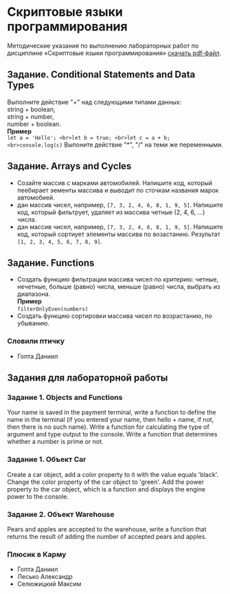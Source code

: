 # Скриптовые языки программирования
Методические указания по выполнению лабораторных работ по дисциплине «Скриптовые языки программирования» [скачать pdf-файл](https://github.com/sergei-tsarik/polessu-js/blob/main/js-labs.pdf).

## Задание. Conditional Statements and Data Types
Выполните действие "+" над следующими типами данных:
<br>string + boolean,
<br>string + number,
<br>number +
boolean.
<br>**Пример**
<br>`let a = 'Hello';
<br>let b = true;
<br>let c = a + b;
<br>console.log(c)`
Выпоните действие "*", "/" на теми же переменными.
## Задание. Arrays and Cycles
- Созайте массив с марками автомобилей. Напишите код, который пеебирает эементы массива и выводит по сточкам названия марок автомобией.
- дан массив чисел, например, `[7, 3, 2, 4, 6, 8, 1, 9, 5]`. Напишите код, который фильтрует, удаляет из массива четные (2, 4, 6, ...) числа.
- дан массив чисел, например, `[7, 3, 2, 4, 6, 8, 1, 9, 5]`. Напишите код, который сортиует элементы массива по возастанию. Результат `[1, 2, 3, 4, 5, 6, 7, 8, 9]`.
## Задание. Functions
- Создать функцию фильтрации массива чисел по критерию: четные, нечетные, больше (равно) числа, меньше (равно) числа, выбрать из диапазона.
<br>  **Пример**
<br>`filterOnlyEven(numbers)`
- Создать функцию сортировки массива чисел по возрастанию, по убыванию.
  
### Словили птичку ###
- Гопта Даниил

## Задания для лабораторной работы
### Задание 1. Objects and Functions
Your name is saved in the payment terminal, write a function to define the
name in the terminal (if you entered your name, then hello + name, if not, then there
is no such name).
Write a function for calculating the type of argument and type output to the
console.
Write a function that determines whether a number is prime or not.

### Задание 1. Объект Car
Create a car object, add a color property to it with the value equals 'black'.
Change the color property of the car object to 'green'.
Add the power property to the car object, which is a function and displays the
engine power to the console.
### Задание 2. Объект Warehouse
Pears and apples are accepted to the warehouse, write a function that returns the
result of adding the number of accepted pears and apples.

### Плюсик в Карму ###
- Гопта Даниил
- Лесько Александр
- Селюжицкий Максим
